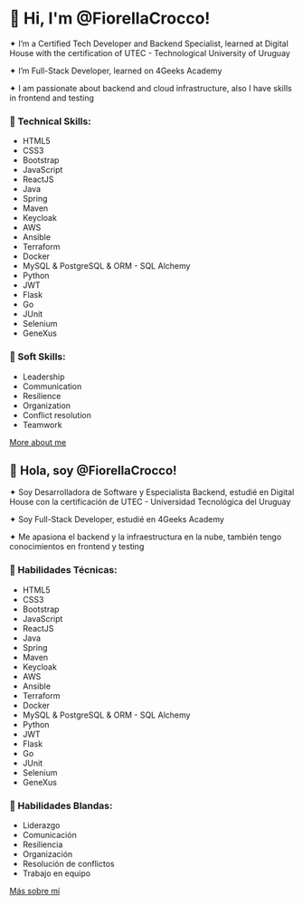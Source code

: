 # **👋 Hi, I'm @FiorellaCrocco!**

  ✦ I’m a Certified Tech Developer and Backend Specialist, learned at Digital House with the certification of UTEC - Technological University of Uruguay

  ✦ I’m Full-Stack Developer, learned on 4Geeks Academy  

  ✦ I am passionate about backend and cloud infrastructure, also I have skills in frontend and testing


### 🚀 Technical Skills:

 * HTML5
 * CSS3
 * Bootstrap
 * JavaScript
 * ReactJS
 * Java
 * Spring
 * Maven
 * Keycloak
 * AWS
 * Ansible
 * Terraform
 * Docker
 * MySQL & PostgreSQL & ORM - SQL Alchemy
 * Python
 * JWT
 * Flask
 * Go
 * JUnit
 * Selenium
 * GeneXus
 
 
 ### 🚀 Soft Skills:
 
 * Leadership
 * Communication
 * Resilience
 * Organization
 * Conflict resolution
 * Teamwork
 
 [More about me](https://www.linkedin.com/in/fiorellacroccograppiolo/)
 
 ## **👋 Hola, soy @FiorellaCrocco!**
  
  ✦ Soy Desarrolladora de Software y Especialista Backend, estudié en Digital House con la certificación de UTEC - Universidad Tecnológica del Uruguay

  ✦ Soy Full-Stack Developer, estudié en 4Geeks Academy

  ✦ Me apasiona el backend y la infraestructura en la nube, también tengo conocimientos en frontend y testing

 
### 🚀 Habilidades Técnicas: 

 * HTML5
 * CSS3
 * Bootstrap
 * JavaScript
 * ReactJS
 * Java
 * Spring
 * Maven
 * Keycloak
 * AWS
 * Ansible
 * Terraform
 * Docker
 * MySQL & PostgreSQL & ORM - SQL Alchemy
 * Python
 * JWT
 * Flask
 * Go
 * JUnit
 * Selenium
 * GeneXus
 
 
### 🚀 Habilidades Blandas: 

 * Liderazgo
 * Comunicación
 * Resiliencia
 * Organización
 * Resolución de conflictos
 * Trabajo en equipo

[Más sobre mí](https://www.linkedin.com/in/fiorellacroccograppiolo/)
